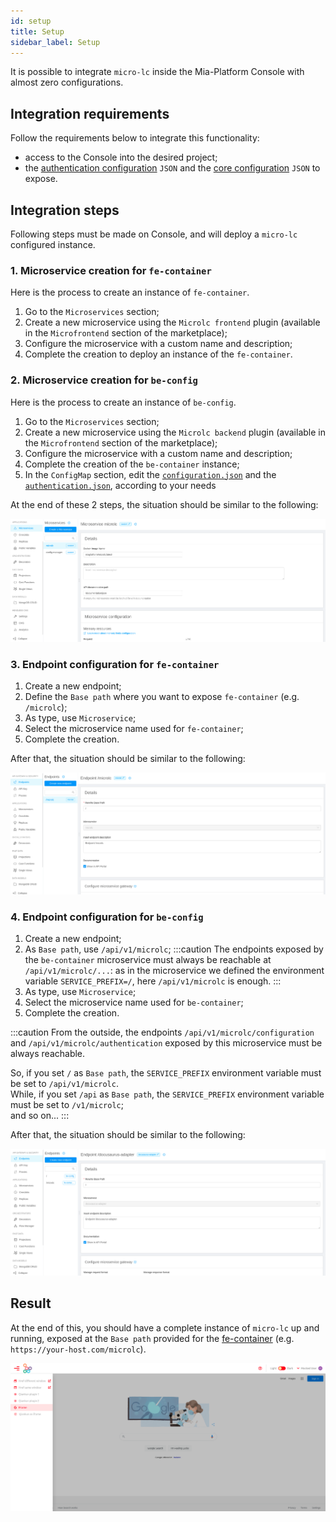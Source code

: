 ```yaml
---
id: setup
title: Setup
sidebar_label: Setup
---
```


It is possible to integrate `micro-lc` inside the Mia-Platform Console with almost zero configurations.

## Integration requirements

Follow the requirements below to integrate this functionality:

- access to the Console into the desired project;
- the [authentication configuration](authentication.md) `JSON` and the [core configuration](core_configuration.md) `JSON` to expose.

## Integration steps

Following steps must be made on Console, and will deploy a `micro-lc` configured instance.

### 1. Microservice creation for `fe-container`
 
Here is the process to create an instance of `fe-container`.

1. Go to the `Microservices` section;
2. Create a new microservice using the `Microlc frontend` plugin (available in the `Microfrontend` section of the marketplace);
3. Configure the microservice with a custom name and description;
4. Complete the creation to deploy an instance of the `fe-container`.

### 2. Microservice creation for `be-config`

Here is the process to create an instance of `be-config`.

1. Go to the `Microservices` section;
2. Create a new microservice using the `Microlc backend` plugin (available in the `Microfrontend` section of the marketplace);
3. Configure the microservice with a custom name and description;
4. Complete the creation of the `be-container` instance;
5. In the `ConfigMap` section, edit the [`configuration.json`](core_configuration.md#example) and the [`authentication.json`](authentication.md#example),
   according to your needs
   
At the end of these 2 steps, the situation should be similar to the following:

![Microservices configured](../img/microlc_ms_setup.png)

### 3. Endpoint configuration for `fe-container`

1. Create a new endpoint;
2. Define the `Base path` where you want to expose `fe-container` (e.g. `/microlc`);
3. As type, use `Microservice`;
4. Select the microservice name used for `fe-container`;
5. Complete the creation.

After that, the situation should be similar to the following:

![Endpoint configured](../img/microlc_setup_endpoint_fe.png)

### 4. Endpoint configuration for `be-config`

1. Create a new endpoint;
2. As `Base path`, use `/api/v1/microlc`;
   :::caution
   The endpoints exposed by the `be-container` microservice must always be reachable at `/api/v1/microlc/...`:
   as in the microservice we defined the environment variable `SERVICE_PREFIX=/`, here `/api/v1/microlc` is enough.
   :::
3. As type, use `Microservice`;
4. Select the microservice name used for `be-container`;
5. Complete the creation.

:::caution
From the outside, the endpoints `/api/v1/microlc/configuration` and `/api/v1/microlc/authentication` exposed by this microservice must be always reachable.

So, if you set `/` as `Base path`, the `SERVICE_PREFIX` environment variable must be set to `/api/v1/microlc`.  
While, if you set `/api` as `Base path`, the `SERVICE_PREFIX` environment variable must be set to `/v1/microlc`;  
and so on...
:::

After that, the situation should be similar to the following:

![Endpoint configured](../img/microlc_setup_endpoint_be.png)

## Result

At the end of this, you should have a complete instance of `micro-lc` up and running, 
exposed at the `Base path` provided for the [fe-container](setup.md#3-endpoint-configuration-for-fe-container)
(e.g. `https://your-host.com/microlc`). 

![Endpoint configured](../img/microlc_up_running.png)
